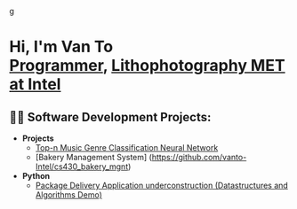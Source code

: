 g<h1>Hi, I'm Van To <br/><a href="https://github.com/vanto-Intel/">Programmer</a>, <a href="">Lithophotography MET at Intel</a></h1>

<h2>👨‍💻 Software Development Projects:</h2>

- <b>Projects</b>
  - [Top-n Music Genre Classification Neural Network](https://github.com/beatsageo/Top_n)
  - [Bakery Management System] (https://github.com/vanto-Intel/cs430_bakery_mgnt)
- <b>Python</b>
  - [Package Delivery Application underconstruction (Datastructures and Algorithms Demo)]()

<!--
**joshmadakor1/joshmadakor1** is a ✨ _special_ ✨ repository because its `README.md` (this file) appears on your GitHub profile.

Here are some ideas to get you started:

- 🔭 I’m currently working on ...
- 🌱 I’m currently learning ...
- 👯 I’m looking to collaborate on ...
- 🤔 I’m looking for help with ...
- 💬 Ask me about ...
- 📫 How to reach me: ...
- 😄 Pronouns: ...
- ⚡ Fun fact: ...
-->
